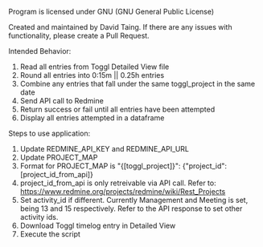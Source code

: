 Program is licensed under GNU (GNU General Public License)

Created and maintained by David Taing. If there are any issues with functionality, please create a Pull Request. 

Intended Behavior: 
1. Read all entries from Toggl Detailed View file 
2. Round all entries into 0:15m || 0.25h entries
3. Combine any entries that fall under the same toggl_project in the same date 
4. Send API call to Redmine 
5. Return success or fail until all entries have been attempted
6. Display all entries attempted in a dataframe 


Steps to use application: 
1.  Update REDMINE_API_KEY and REDMINE_API_URL
2.  Update PROJECT_MAP
   3. Format for PROJECT_MAP is "{[toggl_project]}": {"project_id": [project_id_from_api]}
   4. project_id_from_api is only retreivable via API call. Refer to: https://www.redmine.org/projects/redmine/wiki/Rest_Projects
5.  Set activity_id if different. Currently Management and Meeting is set, being 13 and 15 respectively. Refer to the API response to set other activity ids. 
6.  Download Toggl timelog entry in Detailed View 
7.  Execute the script
